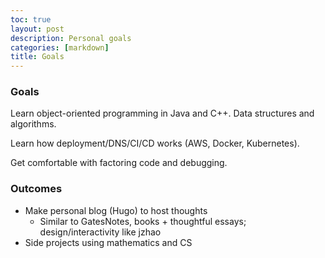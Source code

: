 ```yaml
---
toc: true
layout: post
description: Personal goals
categories: [markdown]
title: Goals
---
```


### Goals

Learn object-oriented programming in Java and C++. Data structures and algorithms.

Learn how deployment/DNS/CI/CD works (AWS, Docker, Kubernetes).

Get comfortable with factoring code and debugging.

### Outcomes

- Make personal blog (Hugo) to host thoughts
    - Similar to GatesNotes, books + thoughtful essays; design/interactivity like jzhao
- Side projects using mathematics and CS